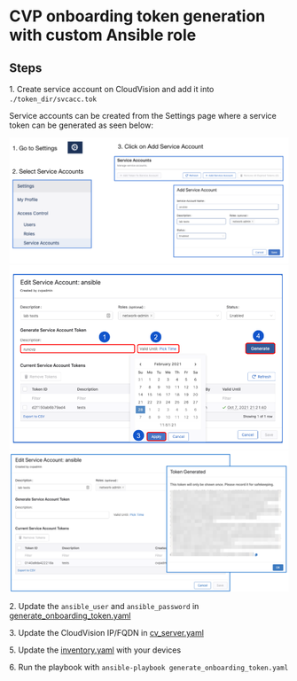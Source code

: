# CVP onboarding token generation with custom Ansible role

## Steps

1\. Create service account on CloudVision and add it into `./token_dir/svcacc.tok`

Service accounts can be created from the Settings page where a service token can be generated as seen below:

![serviceaccount1](./static/serviceaccount1.png)
![serviceaccount2](./static/serviceaccount2.png)
![serviceaccount3](./static/serviceaccount3.png)

2\. Update the `ansible_user` and `ansible_password` in [generate_onboarding_token.yaml](./generate_onboarding_token.yaml)

3\. Update the CloudVision IP/FQDN in [cv_server.yaml](./host_vars/cv_server.yaml)

5\. Update the [inventory.yaml](./inventory.yml) with your devices

6\. Run the playbook with `ansible-playbook generate_onboarding_token.yaml`
